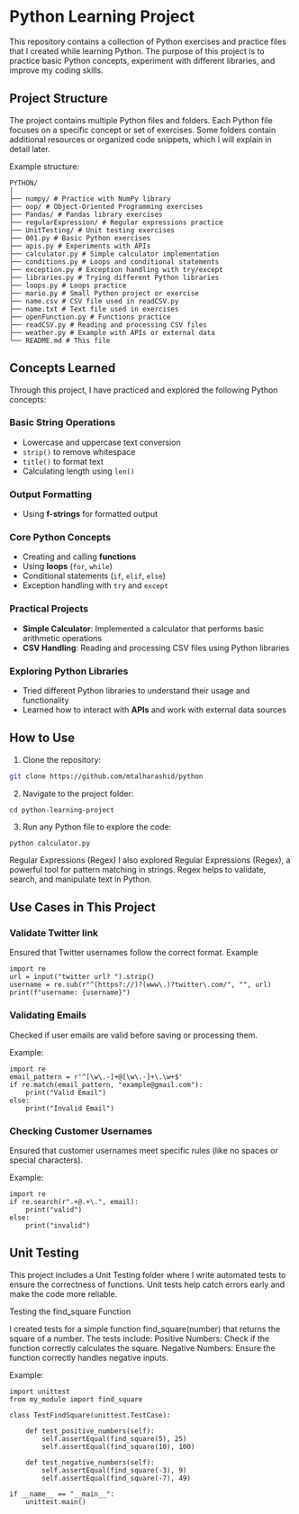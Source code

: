 # Python Learning Project

This repository contains a collection of Python exercises and practice files that I created while learning Python. The purpose of this project is to practice basic Python concepts, experiment with different libraries, and improve 
my coding skills.

## Project Structure

The project contains multiple Python files and folders. Each Python file focuses on a specific concept or set of exercises. Some folders contain additional resources or organized code snippets, which I will explain in detail later.

Example structure:
```
PYTHON/
│
├── numpy/ # Practice with NumPy library
├── oop/ # Object-Oriented Programming exercises
├── Pandas/ # Pandas library exercises
├── regularExpression/ # Regular expressions practice
├── UnitTesting/ # Unit testing exercises
├── 001.py # Basic Python exercises
├── apis.py # Experiments with APIs
├── calculator.py # Simple calculator implementation
├── conditions.py # Loops and conditional statements
├── exception.py # Exception handling with try/except
├── libraries.py # Trying different Python libraries
├── loops.py # Loops practice
├── mario.py # Small Python project or exercise
├── name.csv # CSV file used in readCSV.py
├── name.txt # Text file used in exercises
├── openFunction.py # Functions practice
├── readCSV.py # Reading and processing CSV files
├── weather.py # Example with APIs or external data
└── README.md # This file
```
## Concepts Learned

Through this project, I have practiced and explored the following Python concepts:

### Basic String Operations
- Lowercase and uppercase text conversion
- `strip()` to remove whitespace
- `title()` to format text
- Calculating length using `len()`

### Output Formatting
- Using **f-strings** for formatted output

### Core Python Concepts
- Creating and calling **functions**
- Using **loops** (`for`, `while`)
- Conditional statements (`if`, `elif`, `else`)
- Exception handling with `try` and `except`

### Practical Projects
- **Simple Calculator**: Implemented a calculator that performs basic arithmetic operations
- **CSV Handling**: Reading and processing CSV files using Python libraries

### Exploring Python Libraries
- Tried different Python libraries to understand their usage and functionality
- Learned how to interact with **APIs** and work with external data sources

## How to Use

1. Clone the repository:

```bash
git clone https://github.com/mtalharashid/python
```

2. Navigate to the project folder:
```
cd python-learning-project
```

3. Run any Python file to explore the code:
```
python calculator.py
```

Regular Expressions (Regex)
I also explored Regular Expressions (Regex), a powerful tool for pattern matching in strings. Regex helps to validate, search, and manipulate text in Python.

## Use Cases in This Project

### Validate Twitter link
Ensured that Twitter usernames follow the correct format.
Example
```
import re
url = input("twitter url? ").strip()
username = re.sub(r"^(https?://)?(www\.)?twitter\.com/", "", url)
print(f"username: {username}")

```

### Validating Emails
Checked if user emails are valid before saving or processing them.

Example:
```
import re
email_pattern = r'^[\w\.-]+@[\w\.-]+\.\w+$'
if re.match(email_pattern, "example@gmail.com"):
    print("Valid Email")
else:
    print("Invalid Email")
```

### Checking Customer Usernames

Ensured that customer usernames meet specific rules (like no spaces or special characters).

Example:
```
import re
if re.search(r".+@.+\.", email):
    print("valid")
else:
    print("invalid")
```

## Unit Testing

This project includes a Unit Testing folder where I write automated tests to ensure the correctness of functions. Unit tests help catch errors early and make the code more reliable.

Testing the find_square Function

I created tests for a simple function find_square(number) that returns the square of a number. The tests include:
Positive Numbers: Check if the function correctly calculates the square.
Negative Numbers: Ensure the function correctly handles negative inputs.

Example:
```
import unittest
from my_module import find_square

class TestFindSquare(unittest.TestCase):
    
    def test_positive_numbers(self):
        self.assertEqual(find_square(5), 25)
        self.assertEqual(find_square(10), 100)
    
    def test_negative_numbers(self):
        self.assertEqual(find_square(-3), 9)
        self.assertEqual(find_square(-7), 49)

if __name__ == "__main__":
    unittest.main()
```

